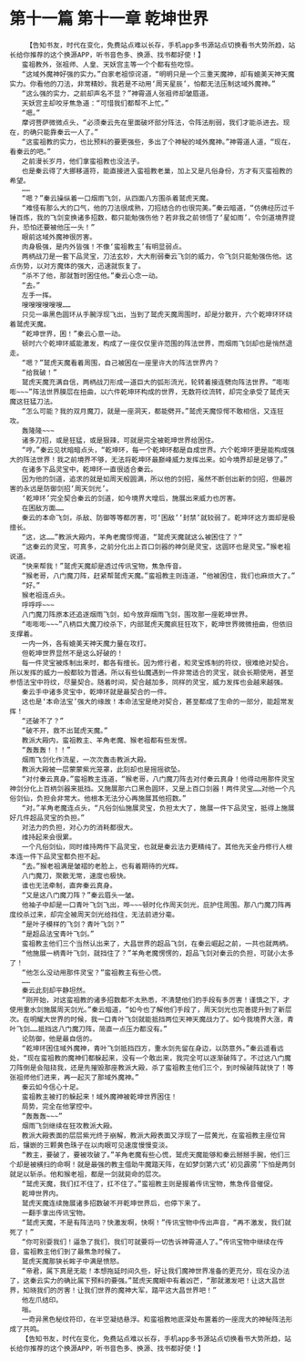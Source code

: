 # 第十一篇 第十一章 乾坤世界
        【告知书友，时代在变化，免费站点难以长存，手机app多书源站点切换看书大势所趋，站长给你推荐的这个换源APP，听书音色多、换源、找书都好使！】
       蛮祖教外，张祖师、人皇、天妖宫主等一个个都有些吃惊。
       “这域外魔神好强的实力。”白家老祖惊诧道，“明明只是一个三重天魔神，却有媲美天神天魔实力。你看他的刀法，非常精妙。我若是不动用‘周天星辰’，怕都无法压制这域外魔神。”
       “这么强的实力，之前却声名不显？”神霄道人张祖师却皱眉道。
       天妖宫主却咬牙焦急道：“可惜我们都帮不上忙。”
       “嗯。”
       摩诃菩萨微微点头，“必须秦云先在里面破坏部分阵法，令阵法削弱，我们才能杀进去。现在，的确只能靠秦云一人了。”
       “这蛮祖教的实力，也比预料的要更强些，多出了个神秘的域外魔神。”神霄道人道，“现在，看秦云的吧。”
       之前漫长岁月，他们拿蛮祖教也没法子。
       也是秦云得了大挪移道符，能直接进入蛮祖教老巢，加上又是凡俗身份，方才有灭蛮祖教的希望。
       ……
       “嗯？”秦云操纵着一口烟雨飞剑，从四面八方围杀着鹫虎天魔。
       “难怪有那么大的口气，他的刀法很成熟，刀招结合的也很完美。”秦云暗道，“仿佛经历过千锤百炼，我的飞剑变换诸多招数，都只能勉强伤他？若非我之前领悟了‘星如雨’，令剑道境界提升，恐怕还要被他压一头！”
       眼前这域外魔神很厉害。
       肉身极强，是内外皆强！不像‘蛮祖教主’有明显弱点。
       两柄战刀是一套下品灵宝，刀法玄妙，大大削弱秦云飞剑的威力，令飞剑只能勉强伤他。这点伤势，以对方魔体的强大，迅速就恢复了。
       “杀不了他，那就暂时困住他。”秦云心念一动。
       “去。”
       左手一挥。
       嗖嗖嗖嗖嗖嗖……
       只见一串黑色圆环从手腕浮现飞出，当到了鹫虎天魔周围时，却是分散开，六个乾坤环环绕着鹫虎天魔。
       “乾坤世界，困！”秦云心意一动。
       顿时六个乾坤环威能激发，构成了一座仅仅里许范围的阵法世界，而烟雨飞剑却也是悄然退走。
       “嗯？”鹫虎天魔看着周围，自己被困在一座里许大的阵法世界内？
       “给我破！”
       鹫虎天魔充满自信，两柄战刀形成一道巨大的弧形流光，轮转着接连劈向阵法世界。“嘭嘭嘭~~~”阵法世界膜层在扭曲，以六件乾坤环构成的世界，无数符纹流转，却完全承受了鹫虎天魔这狂猛刀法。
       “怎么可能？我的双月魔刀，就是一座洞天，都能劈开。”鹫虎天魔惊愕不敢相信，又连狂攻。
       轰隆隆~~~
       诸多刀招，或是狂猛，或是狠辣，可就是完全被乾坤世界给困住。
       “哼。”秦云见状暗暗点头，“乾坤环，每一个乾坤环都是自成世界。六个乾坤环更是能构成强大的阵法世界！我之前境界不够，无法将乾坤环最巅峰威力发挥出来。如今境界却是足够了。”
       在诸多下品灵宝中，乾坤环一直很适合秦云。
       因为他的剑道，追求的就是如周天般圆满，所以他的剑招，虽然不断创出新的剑招，但最厉害的永远是防御剑招‘周天剑光’。
       ‘乾坤环’完全契合秦云的剑道，如今境界大增后，施展出来威力也厉害。
       在困敌方面……
       秦云的本命飞剑，杀敌、防御等等都厉害，可‘困敌’‘封禁’就较弱了。乾坤环这方面却是极擅长。
       “这，这……”教派大殿内，羊角老魔惊愕道，“鹫虎天魔就这么被困住了？”
       “这秦云的灵宝，可真多，之前分化出上百口剑器的神剑是灵宝，这圆环也是灵宝。”猴老祖说道。
       “快来帮我！”鹫虎天魔却是透过传讯宝物，焦急传音。
       “猴老哥，八门魔刀阵，赶紧帮鹫虎天魔。”蛮祖教主则连道，“他被困住，我们也麻烦大了。”
       “好。”
       猴老祖连点头。
       呼呼呼~~~
       八门魔刀阵原本还追逐烟雨飞剑，如今放弃烟雨飞剑，围攻那一座乾坤世界。
       “嘭嘭嘭~~~”八柄巨大魔刀绞杀下，内部鹫虎天魔疯狂狂攻下，乾坤世界微微扭曲，但依旧支撑着。
       一内一外，各有媲美天神天魔力量在攻打。
       但乾坤世界显然不是这么好破的！
       每一件灵宝被炼制出来时，都各有擅长。因为修行者，和灵宝炼制的符纹，很难绝对契合。所以发挥的威力一般都较为普通。所以有些仙魔遇到一件非常适合的灵宝，就会长期使用，甚至参悟法宝中符纹，尽量契合。随着时间，契合越加多，同样的灵宝，威力发挥也会越来越强。
       秦云手中诸多灵宝中，乾坤环就是最契合的一件。
       这也是‘本命法宝’强大的缘故！本命法宝是绝对契合，甚至都成了生命的一部分，能超常发挥！
       “还破不了？”
       “破不开，救不出鹫虎天魔。”
       教派大殿内，蛮祖教主、羊角老魔、猴老祖都有些发愣。
       “轰轰轰！！！”
       烟雨飞剑化作流星，一次次轰击教派大殿。
       教派大殿被一层蒙蒙紫光笼罩，此刻却也是摇摇欲坠。
       “对付秦云真身。”蛮祖教主连道，“猴老哥，八门魔刀阵去对付秦云真身！他得动用那件灵宝神剑分化上百柄剑器来抵挡。又施展那六口黑色圆环，又是上百口剑器！两件灵宝……对他一个凡俗剑仙，负担会非常大。他根本无法分心再施展其他招数。”
       “对。”羊角老魔连点头，“凡俗剑仙施展灵宝，负担太大了，施展一件下品灵宝，抵得上施展好几件超品灵宝的负担。”
       对法力的负担，对心力的消耗都很大。
       维持起来会很累。
       一个凡俗剑仙，同时维持两件下品灵宝，也就是秦云法力更精纯了。其他先天金丹修行人根本连一件下品灵宝都负担不起。
       “去。”猴老祖满是皱褶的老脸上，也有着期待的光辉。
       八门魔刀，聚散无常，速度也极快。
       谁也无法牵制，直奔秦云真身。
       “又是这八门魔刀阵？”秦云眉头一皱。
       他袖子中却是一口青叶飞剑飞出，哗~~~顿时化作周天剑光，庇护住周围。那八门魔刀阵再度绞杀过来，却完全被周天剑光给挡住，无法前进分毫。
       “是叶子模样的飞剑？青叶飞剑？”
       “是超品法宝青叶飞剑。”
       蛮祖教主他们三个当然认出来了，大昌世界的超品飞剑，在秦云崛起之前，一共也就两柄。
       “他施展一柄青叶飞剑，就挡住了？”羊角老魔愣愣的，超品飞剑对秦云的负担，可就小太多了！
       “他怎么没动用那件灵宝？”蛮祖教主有些心慌。
       ……
       秦云此刻却平静坦然。
       “刚开始，对这蛮祖教的诸多招数都不太熟悉，不清楚他们的手段有多厉害！谨慎之下，才使用重水剑施展周天剑光。”秦云暗道，“如今也了解他们手段了，周天剑光也完善提升到了新层次。在明耀大世界的时候，我一口青叶飞剑就能抵挡两位天神天魔战力了。如今我境界大涨，青叶飞剑……抵挡这八门魔刀阵，简直一点压力都没有。”
       论防御，他是最自信的。
       “乾坤环困住域外魔神，青叶飞剑抵挡四方，重水剑先留在身边，以防意外。”秦云遥看远处，“现在蛮祖教的魔神们都躲起来，没有一个敢出来，我完全可以逐渐破阵了。不过这八门魔刀阵倒是会阻挠我，还是先摧毁那座教派大殿，杀了蛮祖教主他们三个，到时候破阵就快了！等张祖师他们进来，再一起灭了那域外魔神。”
       秦云如今信心十足。
       蛮祖教主被打的躲起来！域外魔神被乾坤世界困住！
       局势，完全在他掌控中。
       “轰轰轰~~~”
       烟雨飞剑继续在狂攻教派大殿。
       教派大殿表面的层层紫光终于崩解，教派大殿表面又浮现了一层黄光，在蛮祖教主座位背后，镶嵌的三颗黄色珠子在以肉眼可见速度慢慢变淡。
       “教主，要破了，要被攻破了。”羊角老魔有些心慌，鹫虎天魔能够和秦云掰掰手腕，他们三个却是被横扫的命啊！就是最强的教主借助牛魔踏天阵，在如梦剑第六式‘初见霹雳’下怕是两剑就足以斩杀。他和猴老祖，都是一剑就毙命的层次。
       “鹫虎天魔，我们扛不住了，扛不住了。”蛮祖教主则是握着传讯宝物，焦急传音催促。
       乾坤世界内。
       鹫虎天魔连续施展诸多招数破不开乾坤世界后，也停下来了。
       一翻手拿出传讯宝物。
       “鹫虎天魔，不是有阵法吗？快激发啊，快啊！”传讯宝物中传出声音，“再不激发，我们就死了！”
       “你可别耍我们！逼急了我们，我们可就要将一切告诉神霄道人了。”传讯宝物中继续在传音，蛮祖教主他们到了最焦急时候了。
       鹫虎天魔那狭长眸子中满是愤怒。
       “帝君，属下真是无能！本想拖延时间久些，好让我们魔神世界准备的更充分，现在没办法了，这秦云实力的确比属下预料的要强。”鹫虎天魔眼中有着凶芒，“那就激发吧！让这大昌世界，知晓我们的厉害！让我们世界的魔神大军，踏平这大昌世界吧！”
       他左爪结印。
       嗡。
       一奇异黑色秘纹符印，在半空凝结悬浮。和蛮祖教地底深处布置着的一座庞大的神秘阵法形成了共鸣。
       【告知书友，时代在变化，免费站点难以长存，手机app多书源站点切换看书大势所趋，站长给你推荐的这个换源APP，听书音色多、换源、找书都好使！】